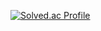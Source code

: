 
[![Solved.ac Profile](http://mazassumnida.wtf/api/v2/generate_badge?boj=kim_tk)](https://solved.ac/kim_tk/)  
